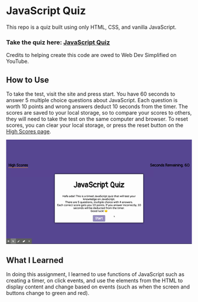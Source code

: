 # JavaScript Quiz

This repo is a quiz built using only HTML, CSS, and vanilla JavaScript.

### Take the quiz here: [JavaScript Quiz](https://corgimaman.github.io/jsquiz/)

Credits to helping create this code are owed to Web Dev Simplified on YouTube.

## How to Use
To take the test, visit the site and press start. You have 60 seconds to answer 5 multiple choice questions about JavaScript. Each question is worth 10 points and wrong answers deduct 10 seconds from the timer. The scores are saved to your local storage, so to compare your scores to others, they will need to take the test on the same computer and browser. To reset scores, you can clear your local storage, or press the reset button on the [High Scores page](https://corgimaman.github.io/jsquiz/highscores.html).

![Image of Use](./assets/images/JavaScriptQuiz.gif)

## What I Learned

In doing this assignment, I learned to use functions of JavaScript such as creating a timer, on click events, and use the elements from the HTML to display content and change based on events (such as when the screen and buttons change to green and red). 